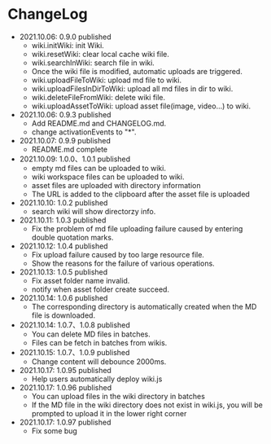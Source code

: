 # ChangeLog

- 2021.10.06: 0.9.0 published
  - wiki.initWiki: init Wiki.
  - wiki.resetWiki: clear local cache wiki file.
  - wiki.searchInWiki: search file in wiki.
  - Once the wiki file is modified, automatic uploads are triggered.
  - wiki.uploadFileToWiki: upload md file to wiki.
  - wiki.uploadFilesInDirToWiki: upload all md files in dir to wiki.
  - wiki.deleteFileFromWiki: delete wiki file.
  - wiki.uploadAssetToWiki: upload asset file(image, video...) to wiki.
- 2021.10.06: 0.9.3 published
  - Add README.md and CHANGELOG.md.
  - change activationEvents to "*".
- 2021.10.07: 0.9.9 published
  - README.md complete
- 2021.10.09: 1.0.0、1.0.1 published
  - empty md files can be uploaded to wiki.
  - wiki workspace files can be uploaded to wiki.
  - asset files are uploaded with directory information 
  - The URL is added to the clipboard after the asset file is uploaded
- 2021.10.10: 1.0.2 published
  - search wiki will show directorzy info.
- 2021.10.11: 1.0.3 published
  - Fix the problem of md file uploading failure caused by entering double quotation marks.
- 2021.10.12: 1.0.4 published
  - Fix upload failure caused by too large resource file.
  - Show the reasons for the failure of various operations.
- 2021.10.13: 1.0.5 published
  - Fix asset folder name invalid.
  - notify when asset folder create succeed.
- 2021.10.14: 1.0.6 published
  - The corresponding directory is automatically created when the MD file is downloaded.
- 2021.10.14: 1.0.7、1.0.8 published
  - You can delete MD files in batches.
  - Files can be fetch in batches from wikis.
- 2021.10.15: 1.0.7、1.0.9 published
  - Change content will debounce 2000ms.
- 2021.10.17: 1.0.95 published
  - Help users automatically deploy wiki.js
- 2021.10.17: 1.0.96 published
  - You can upload files in the wiki directory in batches
  - If the MD file in the wiki directory does not exist in wiki.js, you will be prompted to upload it in the lower right corner
- 2021.10.17: 1.0.97 published
  - Fix some bug